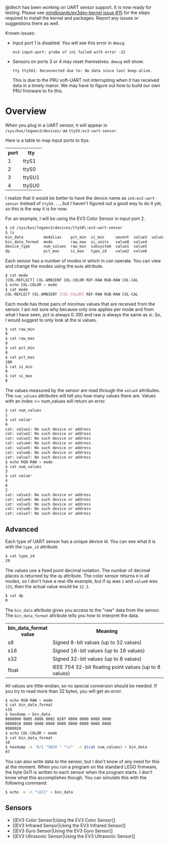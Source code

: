 @dlech has been working on UART sensor support. It is now ready for testing. Please see [mindboards/ev3dev-kernel issue #15](https://github.com/mindboards/ev3dev-kernel/pull/15) for the steps required to install the kernel and packages. Report any issues or suggestions there as well.

Known issues:
- Input port 1 is disabled. You will see this error in ```dmesg```:

    ```
    ev3-input-port: probe of in1 failed with error -22
    ```

- Sensors on ports 3 or 4 may reset themselves. ```dmesg``` will show:

    ```
    tty ttySU1: Reconnected due to: No data since last keep-alive.
    ```

    This is due to the PRU soft-UART not interrupting when it has received data in a timely manor. We may have to figure out how to build our own PRU frimware to fix this.

# Overview
When you plug in a UART sensor, it will appear in ```/sys/bus/legoev3/devices/``` as ```ttySX:ev3-uart-sensor```.

Here is a table to map input ports to ttys.
<table>
<tr><th>port<th>tty
<tr><td>1<td>ttyS1
<tr><td>2<td>ttyS0
<tr><td>3<td>ttySU1
<tr><td>4<td>ttySU0
</table>

I realize that it would be better to have the device name as ```inX:ev3-uart-sensor``` instead of ```ttySX...```, but I haven't figured out a good way to do it yet, so this is the way it is for now.

For an example, I will be using the EV3 Color Sensor in input port 2.

```sh
$ cd /sys/bus/legoev3/devices/ttyS0\:ev3-uart-sensor
$ ls
bin_data         modalias    pct_min  si_min     uevent  value3  value7
bin_data_format  mode        raw_max  si_units   value0  value4
device_type      num_values  raw_min  subsystem  value1  value5
dp               pct_max     si_max   type_id    value2  value6
```

Each sensor has a number of modes in which in can operate. You can view and change the modes using the ```mode``` attribute.

```sh
$ cat mode
[COL-REFLECT] COL-AMBIENT COL-COLOR REF-RAW RGB-RAW COL-CAL
$ echo COL-COLOR > mode
$ cat mode
COL-REFLECT COL-AMBIENT [COL-COLOR] REF-RAW RGB-RAW COL-CAL
```

Each mode has three pairs of min/max values that are received from the sensor. I am not sure why because only one applies per mode and from what I have seen, pct is always 0..100 and raw is always the same as si. So, I would suggest to only look at the si values.

```sh
$ cat raw_min
0
$ cat raw_max
8
$ cat pct_min
0
$ cat pct_max
100
$ cat si_min
0
$ cat si_max
8
```

The values measured by the sensor are read through the ```valueX``` attributes. The ```num_values``` attributes will tell you how many values there are. Values with an index >= num_values will return an error.

```sh
$ cat num_values
1
$ cat value*
0
cat: value1: No such device or address
cat: value2: No such device or address
cat: value3: No such device or address
cat: value4: No such device or address
cat: value5: No such device or address
cat: value6: No such device or address
cat: value7: No such device or address
$ echo RGB-RAW > mode
$ cat num_values
3
$ cat value*
4
6
2
cat: value3: No such device or address
cat: value4: No such device or address
cat: value5: No such device or address
cat: value6: No such device or address
cat: value7: No such device or address
```

## Advanced

Each type of UART sensor has a unique device id. You can see what it is with the ```type_id``` attribute.

```sh
$ cat type_id
29
```

The values use a fixed point decimal notation. The number of decimal places is returned by the ```dp``` attribute. The color sensor returns ```0``` in all modes, so I don't have a real-life example, but if ```dp``` was ```1``` and ```value0``` was ```123```, then the actual value would be ```12.3```.

```sh
$ cat dp
0
```

The ```bin_data``` attribute gives you access to the "raw" data from the sensor. The ```bin_data_format``` attribute tells you how to interpret the data.

<table>
<tr><th>bin_data_format<br>value<th>Meaning
<tr><td>s8<td>Signed 8-bit values (up to 32 values)
<tr><td>s16<td>Signed 16-bit values (up to 16 values)
<tr><td>s32<td>Signed 32-bit values (up to 8 values)
<tr><td>float<td>IEEE 754 32-bit floating point values (up to 8 values)
</table>

All values are little-endian, so no special conversion should be needed. If you try to read more than 32 bytes, you will get an error.

```sh
$ echo RGB-RAW > mode
$ cat bin_data_format
s16
$ hexdump < bin_data
0000000 0005 0006 0002 028f 0000 0000 0000 0000
0000010 0000 0000 0000 0000 0000 0000 0000 0000
0000020
$ echo COL-COLOR > mode
$ cat bin_data_format
s8
$ hexdump -e '8/1 "%02X " "\n"' -n $(cat num_values) < bin_data
07                     
```

You can also write data to the sensor, but I don't know of any need for this at the moment. When you run a program on the standard LEGO firmware, the byte 0x11 is written to each sensor when the program starts. I don't know what this accomplishes though. You can simulate this with the following command:

```sh
$ echo -e -n "\021" > bin_data
```

## Sensors
- [[EV3 Color Sensor|Using the EV3 Color Sensor]]
- [[EV3 Infrared Sensor|Using the EV3 Infrared Sensor]]
- [[EV3 Gyro Sensor|Using the EV3 Gyro Sensor]]
- [[EV3 Ultrasonic Sensor|Using the EV3 Ultrasonic Sensor]]
